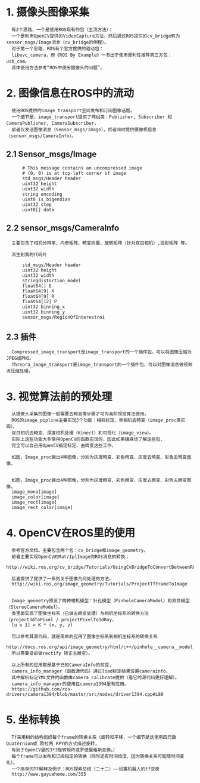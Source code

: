 # 1. 摄像头图像采集

      有2个思路，一个是使用ROS现有的包（主流方法）；
      一个是利用OpenCV提供的VideoCapture方法，然后通过ROS提供的cv_bridge转为sensor_msgs/Image消息（cv_bridge的例程）。
      对于第一个思路，ROS有个官方提供的驱动包：
      libuvc_camera，但《ROS By Example》一书出于使用便利性推荐第三方包：usb_cam。
      具体使用方法参考“ROS中使用摄像头的问题”。



# 2. 图像信息在ROS中的流动

      使用ROS提供的image_transport空间发布和订阅图像话题。
      一个细节是，image_transport提供了两组类：Publisher, Subscriber 和 CameraPublisher, CameraSubscriber，
      前者仅发送图像消息（Sensor_msgs/Image），后者同时提供摄像机信息（sensor_msgs/CameraInfo）。

##  2.1 Sensor_msgs/Image
          # This message contains an uncompressed image  
          # (0, 0) is at top-left corner of image  
          std_msgs/Header header  
          uint32 height  
          uint32 width  
          string encoding  
          uint8 is_bigendian  
          uint32 step  
          uint8[] data 

##  2.2 sensor_msgs/CameraInfo
      主要包含了相机分辨率、内参矩阵、畸变向量、旋转矩阵（针对双目相机）,投影矩阵 等。

      派生到我的代码片

          std_msgs/Header header  
          uint32 height  
          uint32 width  
          stringdistortion_model  
          float64[] D  
          float64[9] K  
          float64[9] R  
          float64[12] P  
          uint32 binning_x  
          uint32 binning_y  
          sensor_msgs/RegionOfInterestroi  

## 2.3 插件
      Compressed_image_transport是image_transport的一个插件包，可以将图像压缩为JPEG或PNG。
      Threora_image_transport是image_transport的一个插件包，可以对图像消息做视频流压缩处理。

# 3. 视觉算法前的预处理
      从摄像头采集的图像一般需要去畸变等步骤才可为高阶视觉算法使用。
      ROS的image_pipline主要实现5个功能：相机标定、单相机去畸变（image_proc类实现）、
      双目相机去畸变、深度相机处理（Kinect）和可视化（image_view）。
      实际上这些功能大多使用OpenCV的函数实现的，因此如果嫌麻烦了解这些包，
      完全可以自己用OpenCV搞定标定、去畸变这些工作。

      如图，Image_proc输出4种图像，分别为灰度畸变、彩色畸变、灰度去畸变、彩色去畸变图像。


      如图，Image_proc输出4种图像，分别为灰度畸变、彩色畸变、灰度去畸变、彩色去畸变图像。
      image_mono[image]
      image_color[image]
      image_rect[image]
      image_rect_color[image]


#  4. OpenCV在ROS里的使用
      参考官方文档。主要包含两个包：cv_bridge和image_geometry。
      前者主要实现OpenCV的Mat/IplImage向ROS消息的转换；
      http://wiki.ros.org/cv_bridge/Tutorials/UsingCvBridgeToConvertBetweenROSImagesAndOpenCVImages

      后者提供了提供了一系列关于图像几何处理的方法。
      http://wiki.ros.org/image_geometry/Tutorials/ProjectTfFrameToImage


      Image_geometry预设了两种相机模型：针孔模型（PinholeCameraModel）和双目模型（StereoCameraModel）。
      类里面实现了图像坐标系（已做去畸变处理）与相机坐标系的转换方法（project3dToPixel / projectPixelTo3dRay，
      [u v 1] = K * (x, y, z)

      可以参考其源代码，就是简单的应用了图像坐标系到相机坐标系的转换关系
      http://docs.ros.org/api/image_geometry/html/c++/pinhole__camera__model_8cpp_source.html#l00234
      所以需要提前做rectify 矫正去畸变）。

      以上所有的应用都是基于已知CameraInfo的前提,
      camera_info_manager（函数源代码）通过load标定结果设置camerainfo，
      其中解析标定YML文件的函数由camera_calibrate提供（看它的源代码更好理解）。
      camera_info_manager的使用在camera1394里有应用。
      https://github.com/ros-drivers/camera1394/blob/master/src/nodes/driver1394.cpp#L80

#    5. 坐标转换
      Tf采用树的结构组织每个frame的转换关系（旋转和平移，一个细节是这里用四元数Quaternion或 欧拉角 RPY的方式描述旋转，
      有别于OpenCV里的3*3旋转矩阵或罗德里格斯变换。）
      每个frame可以发布和订阅指定的转换（同时还有时间维度，因为转换关系可能随时间变化）。
      一个简单的TF解释及例子：ROS探索总结（二十二）——设置机器人的tf变换
      http://www.guyuehome.com/355

